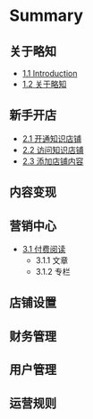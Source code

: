 # Summary

## 关于略知

* [1.1  Introduction](11-introduction.md)
* [1.2  关于略知](README.md)

## 新手开店

* [2.1  开通知识店铺](21-kai-tong-zhi-shi-dian-pu.md)
* [2.2  访问知识店铺](22-fang-wen-zhi-shi-dian-pu.md)
* [2.3  添加店铺内容](23-tian-jia-dian-pu-nei-rong.md)

## 内容变现

## 营销中心

* [3.1  付费阅读](ying-xiao-zhong-xin/fu-fei-yue-du.md)
  * 3.1.1  文章
  * 3.1.2  专栏

## 店铺设置

## 财务管理

## 用户管理

## 运营规则

